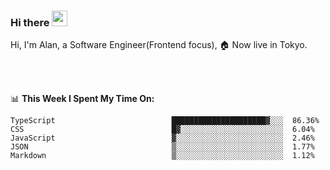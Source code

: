 ### Hi there <img src="https://media.giphy.com/media/hvRJCLFzcasrR4ia7z/giphy.gif" width="25px">

<!-- ![visitors](https://visitor-badge.glitch.me/badge?page_id=dislfyer.dislfyer) -->

Hi, I'm Alan, a Software Engineer(Frontend focus), 🏠 Now live in Tokyo.

<br/>
<br/>

📊 **This Week I Spent My Time On:**


<!--START_SECTION:waka-->

```text
TypeScript                          █████████████████████▓░░░  86.36%
CSS                                 █▓░░░░░░░░░░░░░░░░░░░░░░░  6.04%
JavaScript                          ▓░░░░░░░░░░░░░░░░░░░░░░░░  2.46%
JSON                                ▒░░░░░░░░░░░░░░░░░░░░░░░░  1.77%
Markdown                            ▒░░░░░░░░░░░░░░░░░░░░░░░░  1.12%
```

<!--END_SECTION:waka-->

<!--
**About Me:**
 -->
